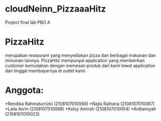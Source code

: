 # cloudNeinn_PizzaaaHitz
Project final lab PBO A

# PizzaHitz
merupakan restaurant yang menyediakan pizza dan berbagai makanan dan minuman lainnya. PizzaHitz mempunyai application yang memberikan customer kemudahan dengan memesan produk dari kami lewat application dan tinggal membayarnya di outlet kami.

# Anggota:
*Rendika Rahmaturrizki (2108107010066)
*Najla Raihana (2108107010067)
*Laila Asrin (2108107010068)
*Kelsy Amirah (2108107010054)
*Ardiansyah (2108107010023)
